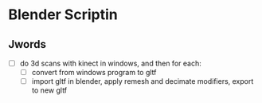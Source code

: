 # Blender Scriptin


## Jwords
* [ ] do 3d scans with kinect in windows, and then for each:
  * [ ] convert from windows program to gltf
  * [ ] import gltf in blender, apply remesh and decimate modifiers, export to new gltf